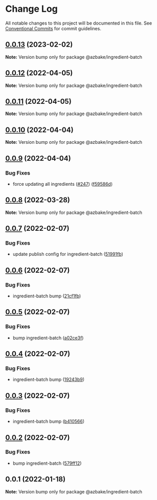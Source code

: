 # Change Log

All notable changes to this project will be documented in this file.
See [Conventional Commits](https://conventionalcommits.org) for commit guidelines.

## [0.0.13](https://github.com/HomecareHomebase/azure-bake/compare/@azbake/ingredient-batch@0.0.12...@azbake/ingredient-batch@0.0.13) (2023-02-02)

**Note:** Version bump only for package @azbake/ingredient-batch





## [0.0.12](https://github.com/HomecareHomebase/azure-bake/compare/@azbake/ingredient-batch@0.0.11...@azbake/ingredient-batch@0.0.12) (2022-04-05)

**Note:** Version bump only for package @azbake/ingredient-batch





## [0.0.11](https://github.com/HomecareHomebase/azure-bake/compare/@azbake/ingredient-batch@0.0.10...@azbake/ingredient-batch@0.0.11) (2022-04-05)

**Note:** Version bump only for package @azbake/ingredient-batch





## [0.0.10](https://github.com/HomecareHomebase/azure-bake/compare/@azbake/ingredient-batch@0.0.9...@azbake/ingredient-batch@0.0.10) (2022-04-04)

**Note:** Version bump only for package @azbake/ingredient-batch





## [0.0.9](https://github.com/HomecareHomebase/azure-bake/compare/@azbake/ingredient-batch@0.0.8...@azbake/ingredient-batch@0.0.9) (2022-04-04)


### Bug Fixes

* force updating all ingredients ([#247](https://github.com/HomecareHomebase/azure-bake/issues/247)) ([f59586d](https://github.com/HomecareHomebase/azure-bake/commit/f59586d8b364860cc4b30059feb9a56d2cc329a0))





## [0.0.8](https://github.com/HomecareHomebase/azure-bake/compare/@azbake/ingredient-batch@0.0.7...@azbake/ingredient-batch@0.0.8) (2022-03-28)

**Note:** Version bump only for package @azbake/ingredient-batch





## [0.0.7](https://github.com/HomecareHomebase/azure-bake/compare/@azbake/ingredient-batch@0.0.6...@azbake/ingredient-batch@0.0.7) (2022-02-07)


### Bug Fixes

* update publish config for ingredient-batch ([51991fb](https://github.com/HomecareHomebase/azure-bake/commit/51991fba39d019c9443e43ffd0cecfc42c57ed30))





## [0.0.6](https://github.com/HomecareHomebase/azure-bake/compare/@azbake/ingredient-batch@0.0.5...@azbake/ingredient-batch@0.0.6) (2022-02-07)


### Bug Fixes

* ingredient-batch bump ([21cf1fb](https://github.com/HomecareHomebase/azure-bake/commit/21cf1fb1bd94b126fa31b56b8a456ae9925b4ade))





## [0.0.5](https://github.com/HomecareHomebase/azure-bake/compare/@azbake/ingredient-batch@0.0.4...@azbake/ingredient-batch@0.0.5) (2022-02-07)


### Bug Fixes

* bump ingredient-batch ([a02ce3f](https://github.com/HomecareHomebase/azure-bake/commit/a02ce3f6eb8e486b95c7d0f65a4782116c2498ac))





## [0.0.4](https://github.com/HomecareHomebase/azure-bake/compare/@azbake/ingredient-batch@0.0.3...@azbake/ingredient-batch@0.0.4) (2022-02-07)


### Bug Fixes

* ingredient-batch bump ([19243b9](https://github.com/HomecareHomebase/azure-bake/commit/19243b961bbd88b32781ff043fca05dfc3186dac))





## [0.0.3](https://github.com/HomecareHomebase/azure-bake/compare/@azbake/ingredient-batch@0.0.2...@azbake/ingredient-batch@0.0.3) (2022-02-07)


### Bug Fixes

* ingredient-batch bump ([b410566](https://github.com/HomecareHomebase/azure-bake/commit/b4105668bb424f86e5f88bd37cce06dcdddb3c79))





## [0.0.2](https://github.com/HomecareHomebase/azure-bake/compare/@azbake/ingredient-batch@0.0.1...@azbake/ingredient-batch@0.0.2) (2022-02-07)


### Bug Fixes

* bump ingredient-batch ([579ff12](https://github.com/HomecareHomebase/azure-bake/commit/579ff127e5bed7863d7d66c6ec4a7fb677970fb7))





## 0.0.1 (2022-01-18)

**Note:** Version bump only for package @azbake/ingredient-batch
